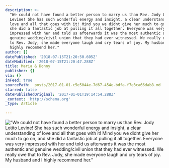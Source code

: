 ```yaml
---
description: >-
  "We could not have found a better person to marry us than Rev. Jody Lotito
  Levine! She has such wonderful energy and insight, a clear understanding of
  love and all that goes with it! Mind you we didnt give her much to go on, and
  she did a fantastic job at pulling it all together. Everyone was very
  impressed with her and told us afterwards it was the most authentic and
  genuine wedding/civil union that they had ever witnessed. We really owe that
  to Rev. Jody, she made everyone laugh and cry tears of joy. My husband and I
  highly recommend her."
author: []
datePublished: '2018-07-15T21:20:50.605Z'
dateModified: '2018-07-15T21:20:47.288Z'
title: Maria & Donny
publisher: {}
via: {}
inFeed: true
sourcePath: _posts/2017-01-01-c5e5044e-7d67-454e-bdfa-f7e3ca66dab8.md
starred: false
datePublishedOriginal: '2017-01-01T19:14:54.288Z'
_context: 'http://schema.org'
_type: Article

---
```

!["We could not have found a better person to marry us than Rev. Jody Lotito Levine! She has such wonderful energy and insight, a clear understanding of love and all that goes with it! Mind you we didnt give her much to go on, and she did a fantastic job at pulling it all together. Everyone was very impressed with her and told us afterwards it was the most authentic and genuine wedding/civil union that they had ever witnessed. We really owe that to Rev. Jody, she made everyone laugh and cry tears of joy. My husband and I highly recommend her."](https://the-grid-user-content.s3-us-west-2.amazonaws.com/f94b2134-1565-4987-88f9-ff782178d327.jpg)